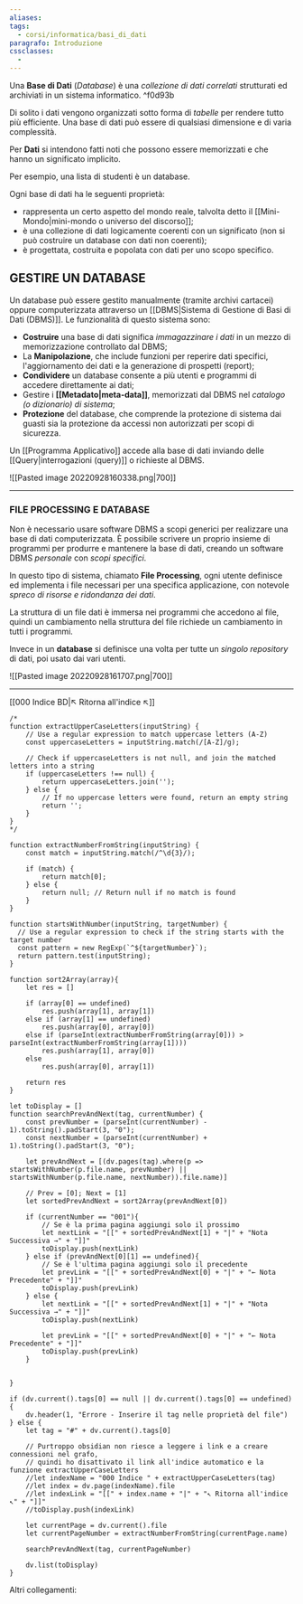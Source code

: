 ```yaml
---
aliases: 
tags:
  - corsi/informatica/basi_di_dati
paragrafo: Introduzione
cssclasses:
  - 
---
```

Una **Base di Dati** (*Database*) è una *collezione di dati correlati* strutturati ed archiviati in un sistema informatico.  ^f0d93b

Di solito i dati vengono organizzati sotto forma di *tabelle* per rendere tutto più efficiente. Una base di dati può essere di qualsiasi dimensione e di varia complessità.

Per **Dati** si intendono fatti noti che possono essere memorizzati e che hanno un significato implicito.

Per esempio, una lista di studenti è un database. 

Ogni base di dati ha le seguenti proprietà:
- rappresenta un certo aspetto del mondo reale, talvolta detto il [[Mini-Mondo|mini-mondo o universo del discorso]];
- è una collezione di dati logicamente coerenti con un significato (non si può costruire un database con dati non coerenti);
- è progettata, costruita e popolata con dati per uno scopo specifico.

## GESTIRE UN DATABASE
Un database può essere gestito manualmente (tramite archivi cartacei) oppure computerizzata attraverso un [[DBMS|Sistema di Gestione di Basi di Dati (DBMS)]]. Le funzionalità di questo sistema sono:

- **Costruire** una base di dati significa *immagazzinare i dati* in un mezzo di memorizzazione controllato dal DBMS;
- La **Manipolazione**, che include funzioni per reperire dati specifici, l'aggiornamento dei dati e la generazione di prospetti (report);
- **Condividere** un database consente a più utenti e programmi di accedere direttamente ai dati;
- Gestire i **[[Metadato|meta-data]]**, memorizzati dal DBMS nel *catalogo (o dizionario) di sistema*;
- **Protezione** del database, che comprende la protezione di sistema dai guasti sia la protezione da accessi non autorizzati per scopi di sicurezza.

Un [[Programma Applicativo]] accede alla base di dati inviando delle [[Query|interrogazioni (query)]] o richieste al DBMS. 

![[Pasted image 20220928160338.png|700]]

---
### FILE PROCESSING E DATABASE
Non è necessario usare software DBMS a scopi generici per realizzare una base di dati computerizzata. 
È possibile scrivere un proprio insieme di programmi per produrre e mantenere la base di dati, creando un software DBMS *personale* con *scopi specifici*. 

In questo tipo di sistema, chiamato **File Processing**, ogni utente definisce ed implementa i file necessari per una specifica applicazione, con notevole *spreco di risorse e ridondanza dei dati*. 

La struttura di un file dati è immersa nei programmi che accedono al file, quindi un cambiamento nella struttura del file richiede un cambiamento in tutti i programmi.

Invece in un **database** si definisce una volta per tutte un *singolo repository* di dati, poi usato dai vari utenti.

![[Pasted image 20220928161707.png|700]]

___
[[000 Indice BD|↖ Ritorna all'indice ↖]]

```dataviewjs
/*
function extractUpperCaseLetters(inputString) {
	// Use a regular expression to match uppercase letters (A-Z)
	const uppercaseLetters = inputString.match(/[A-Z]/g);
	
	// Check if uppercaseLetters is not null, and join the matched letters into a string
	if (uppercaseLetters !== null) {
		return uppercaseLetters.join('');
	} else {
	    // If no uppercase letters were found, return an empty string
	    return '';
	}
}
*/

function extractNumberFromString(inputString) {
	const match = inputString.match(/^\d{3}/);
	
	if (match) {
		return match[0];
	} else {
		return null; // Return null if no match is found
	}
}

function startsWithNumber(inputString, targetNumber) {
  // Use a regular expression to check if the string starts with the target number
  const pattern = new RegExp(`^${targetNumber}`);
  return pattern.test(inputString);
}

function sort2Array(array){
	let res = []
	
	if (array[0] == undefined)
		res.push(array[1], array[1])
	else if (array[1] == undefined)
		res.push(array[0], array[0])
	else if (parseInt(extractNumberFromString(array[0])) > parseInt(extractNumberFromString(array[1])))
		res.push(array[1], array[0])
	else
		res.push(array[0], array[1])
	
	return res
}

let toDisplay = []
function searchPrevAndNext(tag, currentNumber) {
	const prevNumber = (parseInt(currentNumber) - 1).toString().padStart(3, "0");
	const nextNumber = (parseInt(currentNumber) + 1).toString().padStart(3, "0");
	
	let prevAndNext = [(dv.pages(tag).where(p => startsWithNumber(p.file.name, prevNumber) || startsWithNumber(p.file.name, nextNumber)).file.name)]
	
	// Prev = [0]; Next = [1]
	let sortedPrevAndNext = sort2Array(prevAndNext[0])
	
	if (currentNumber == "001"){ 
		// Se è la prima pagina aggiungi solo il prossimo
		let nextLink = "[[" + sortedPrevAndNext[1] + "|" + "Nota Successiva →" + "]]"
		toDisplay.push(nextLink)
	} else if (prevAndNext[0][1] == undefined){
		// Se è l'ultima pagina aggiungi solo il precedente
		let prevLink = "[[" + sortedPrevAndNext[0] + "|" + "← Nota Precedente" + "]]"
		toDisplay.push(prevLink)
	} else {
		let nextLink = "[[" + sortedPrevAndNext[1] + "|" + "Nota Successiva →" + "]]"
		toDisplay.push(nextLink)
		
		let prevLink = "[[" + sortedPrevAndNext[0] + "|" + "← Nota Precedente" + "]]"
		toDisplay.push(prevLink)
	}
	
	
}

if (dv.current().tags[0] == null || dv.current().tags[0] == undefined){
	dv.header(1, "Errore - Inserire il tag nelle proprietà del file")
} else {
	let tag = "#" + dv.current().tags[0]

	// Purtroppo obsidian non riesce a leggere i link e a creare connessioni nel grafo,
	// quindi ho disattivato il link all'indice automatico e la funzione extractUpperCaseLetters
	//let indexName = "000 Indice " + extractUpperCaseLetters(tag)
	//let index = dv.page(indexName).file
	//let indexLink = "[[" + index.name + "|" + "↖ Ritorna all'indice ↖" + "]]"
	//toDisplay.push(indexLink)
	
	let currentPage = dv.current().file
	let currentPageNumber = extractNumberFromString(currentPage.name)
	
	searchPrevAndNext(tag, currentPageNumber)
	
	dv.list(toDisplay)
}
```

Altri collegamenti: 

